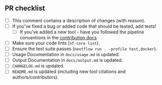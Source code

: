<!--
# jianhong/16S_pipeline pull request

Many thanks for contributing to jianhong/16S_pipeline!

Please fill in the appropriate checklist below (delete whatever is not relevant).
These are the most common things requested on pull requests (PRs).

Remember that PRs should be made against the dev branch, unless you're preparing a pipeline release.

Learn more about contributing: [CONTRIBUTING.md](https://github.com/jianhong/16S_pipeline/tree/master/.github/CONTRIBUTING.md)
-->
<!-- markdownlint-disable ul-indent -->

## PR checklist

-   [ ] This comment contains a description of changes (with reason).
-   [ ] If you've fixed a bug or added code that should be tested, add tests!
    -   [ ] If you've added a new tool - have you followed the pipeline conventions in the [contribution docs](https://github.com/jianhong/16S_pipeline/tree/main/.github/CONTRIBUTING.md)
-   [ ] Make sure your code lints (`nf-core lint`).
-   [ ] Ensure the test suite passes (`nextflow run . -profile test,docker`).
-   [ ] Usage Documentation in `docs/usage.md` is updated.
-   [ ] Output Documentation in `docs/output.md` is updated.
-   [ ] `CHANGELOG.md` is updated.
-   [ ] `README.md` is updated (including new tool citations and authors/contributors).
